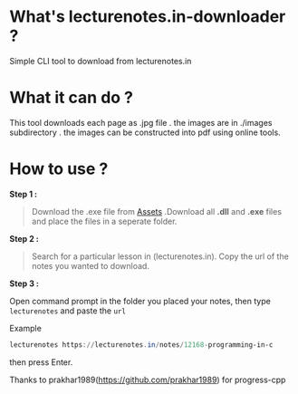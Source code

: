 # What's lecturenotes.in-downloader ?
Simple CLI tool to download from lecturenotes.in

# What it can do ?
This tool downloads each page as .jpg file . 
the images are in ./images subdirectory . the images can be constructed into pdf using online tools.

# How to use ?
**Step 1 :**
> Download the .exe file from [Assets](https://github.com/Nithin005/lecturenotes.in-downloader/releases "Download Executable") .Download all **.dll**  and **.exe** files and place the files in a seperate folder. 

**Step 2 :**

>Search for a particular lesson in  (lecturenotes.in). Copy the url of the notes you wanted to download.

**Step 3 :**

Open command prompt in the folder you placed your notes, then type `lecturenotes` and paste the `url`

Example

```Powershell
lecturenotes https://lecturenotes.in/notes/12168-programming-in-c
```

then press Enter.

Thanks to prakhar1989(https://github.com/prakhar1989) for progress-cpp
